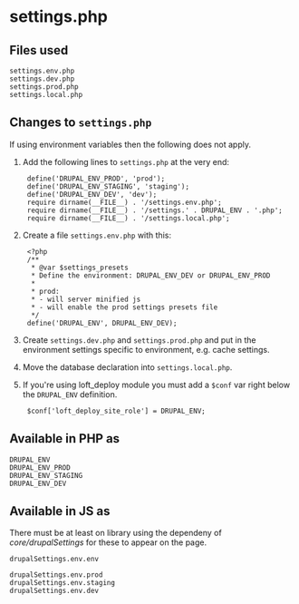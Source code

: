 <!--
id: settings
tags: ''
-->

# settings.php

## Files used

    settings.env.php
    settings.dev.php
    settings.prod.php
    settings.local.php

## Changes to `settings.php`

If using environment variables then the following does not apply.

1. Add the following lines to `settings.php` at the very end:

        define('DRUPAL_ENV_PROD', 'prod');
        define('DRUPAL_ENV_STAGING', 'staging');
        define('DRUPAL_ENV_DEV', 'dev');
        require dirname(__FILE__) . '/settings.env.php';
        require dirname(__FILE__) . '/settings.' . DRUPAL_ENV . '.php';
        require dirname(__FILE__) . '/settings.local.php';

1. Create a file `settings.env.php` with this:

        <?php
        /**
         * @var $settings_presets
         * Define the environment: DRUPAL_ENV_DEV or DRUPAL_ENV_PROD
         *
         * prod:
         * - will server minified js
         * - will enable the prod settings presets file
         */
        define('DRUPAL_ENV', DRUPAL_ENV_DEV);

1. Create `settings.dev.php` and `settings.prod.php` and put in the environment settings specific to environment, e.g. cache settings.
1. Move the database declaration into `settings.local.php`.
1. If you're using loft_deploy module you must add a `$conf` var right below the `DRUPAL_ENV` definition.

        $conf['loft_deploy_site_role'] = DRUPAL_ENV;

## Available in PHP as

    DRUPAL_ENV
    DRUPAL_ENV_PROD
    DRUPAL_ENV_STAGING
    DRUPAL_ENV_DEV

## Available in JS as

There must be at least on library using the dependeny of _core/drupalSettings_ for these to appear on the page.

    drupalSettings.env.env

    drupalSettings.env.prod
    drupalSettings.env.staging
    drupalSettings.env.dev
